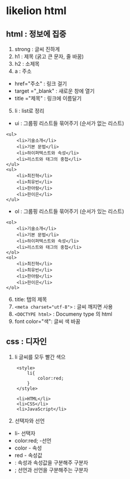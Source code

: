 # likelion html
## html : 정보에 집중

1. strong : 글씨 진하게
2. h1 : 제목 (굵고 큰 문자, 줄 바꿈)
3. h2 : 소제목
4. a : 주소
- href="주소" : 링크 걸기
- target ="_blank" : 새로운 창에 열기
- title ="제목" : 링크에 이름달기

5. li : list로 정리
- ui : 그룹핑 리스트들 묶어주기 (순서가 없는 리스트)
```
<ul>
    <li>기술소개</li>
    <li>기본 문법</li>
    <li>하이퍼텍스트와 속성</li>
    <li>리스트와 태그의 중첩</li>
</ul>
<ul>
    <li>최진혁</li>
    <li>최유빈</li>
    <li>한아람</li>
    <li>한이은</li>
</ul>
```

- ol : 그룹핑 리스트들 묶어주기 (순서가 있는 리스트) 
```
<ol>
    <li>기술소개</li>
    <li>기본 문법</li>
    <li>하이퍼텍스트와 속성</li>
    <li>리스트와 태그의 중첩</li>
</ol>
<ol>
    <li>최진혁</li>
    <li>최유빈</li>
    <li>한아람</li>
    <li>한이은</li>
</ol>
```
6. title: 탭의 제목 
7. ``` <meta charset="utf-8"> ``` : 글씨 깨지면 사용
8. ``` <DOCTYPE html> ``` : Documeny type 의 html
9. font color="색": 글씨 색 바꿈

## css : 디자인
1. li 글씨를 모두 빨간 색으
```
    <style>
        li{
            color:red;
        }
    </style>

    <li>HTML</li>
    <li>CSS</li>
    <li>JavaScript</li>
```
2. 선택자와 선언
- li- 선택자
- color:red; -선언
- color - 속성
- red -  속성값
- : 속성과 속성값을 구분해주 구분자
- ; 선언과 선언을 구분해주는 구분자
